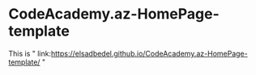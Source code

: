 # CodeAcademy.az-HomePage-template
This is " link:https://elsadbedel.github.io/CodeAcademy.az-HomePage-template/ "
